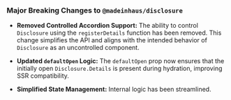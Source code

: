 ### Major Breaking Changes to `@madeinhaus/disclosure`

- **Removed Controlled Accordion Support:** The ability to control `Disclosure` using the `registerDetails` function has been removed. This change simplifies the API and aligns with the intended behavior of `Disclosure` as an uncontrolled component.
- **Updated `defaultOpen` Logic:** The `defaultOpen` prop now ensures that the initially open `Disclosure.Details` is present during hydration, improving SSR compatibility.

- **Simplified State Management:** Internal logic has been streamlined.
